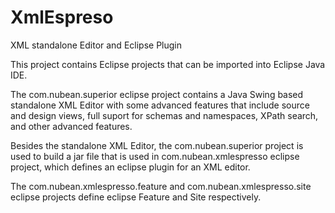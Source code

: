 # XmlEspreso
XML standalone Editor and Eclipse Plugin

This project contains Eclipse projects that can be imported into Eclipse Java IDE.

The com.nubean.superior eclipse project contains a Java Swing based standalone XML Editor with some advanced features
that include source and design views, full suport for schemas and namespaces, XPath search, and other advanced features.

Besides the standalone XML Editor, the com.nubean.superior project is used to build a jar file that is used 
in com.nubean.xmlespresso eclipse project, which defines an eclipse plugin for an XML editor. 

The com.nubean.xmlespresso.feature and com.nubean.xmlespresso.site eclipse projects define eclipse Feature 
and Site respectively.

